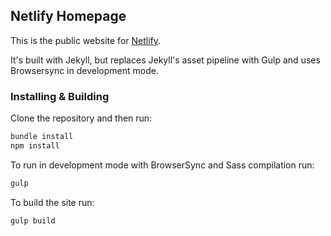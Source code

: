 ## Netlify Homepage

This is the public website for [Netlify](https://www.netlify.com).

It's built with Jekyll, but replaces Jekyll's asset pipeline with Gulp and uses Browsersync in development mode.

### Installing & Building

Clone the repository and then run:

```bash
bundle install
npm install
```

To run in development mode with BrowserSync and Sass compilation run:

```bash
gulp
```

To build the site run:

```
gulp build
```

